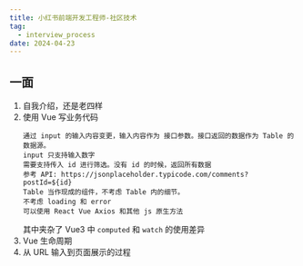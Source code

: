 ```yaml
---
title: 小红书前端开发工程师-社区技术
tag:
  - interview_process
date: 2024-04-23
---
```


## 一面

1. 自我介绍，还是老四样
2. 使用 Vue 写业务代码
    ```plaintext
    通过 input 的输入内容变更，输入内容作为 接口参数。接口返回的数据作为 Table 的数据源。
    input 只支持输入数字
    需要支持传入 id 进行筛选。没有 id 的时候，返回所有数据
    参考 API: https://jsonplaceholder.typicode.com/comments?postId=${id}
    Table 当作现成的组件，不考虑 Table 内的细节。
    不考虑 loading 和 error
    可以使用 React Vue Axios 和其他 js 原生方法
    ```
    其中夹杂了 Vue3 中 `computed` 和 `watch` 的使用差异
3. Vue 生命周期
4. 从 URL 输入到页面展示的过程
